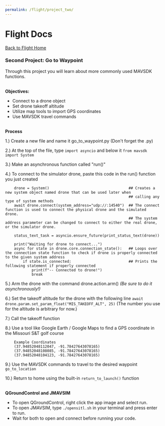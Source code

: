 ```yaml
---
permalink: /flight/project_two/
---
```



# Flight Docs

[Back to Flight Home](/docs/flight/)

### Second Project: Go to Waypoint

Through this project you will learn about
more commonly used MAVSDK functions.

\
**Objectives:**
 - Connect to a drone object
 - Set drone takeoff altitude
 - Utilize map tools to import GPS coordinates
 - Use MAVSDK travel commands

\
**Process**

1.) Create a new file and name it go_to_waypoint.py (Don't forget the .py)

2.) At the top of the file, type ```import asyncio``` and below it ```from mavsdk import System```

3.) Make an asynchronous function called "run()"

4.) To connect to the simulator drone, paste this code in the run() function you just created

```
    drone = System()                                    ## Creates a new system object named drone that can be used later when  
                                                        ## calling any type of system methods
    await drone.connect(system_address="udp://:14540")  ## The connect function is used to connect the physical drone and the simulated drone. 
                                                        ## The system address parameter can be changed to connect to either the real drone, or the simulator drone.

    status_text_task = asyncio.ensure_future(print_status_text(drone))

    print("Waiting for drone to connect...")
    async for state in drone.core.connection_state():   ## Loops over the connection state function to check if drone is properly connected to the given system address
        if state.is_connected:                          ## Prints the following statement if properly connected
            print(f"-- Connected to drone!")
            break
```

5.) Arm the drone with the command drone.action.arm() *(Be sure to do it asynchronously!)*

6.) Set the takeoff altitude for the drone with the following line ```await drone.param.set_param_float("MIS_TAKEOFF_ALT", 25)``` (The number you use for the altitude is arbitrary for now.)

7.) Call the takeoff function
 
8.) Use a tool like Google Earth / Google Maps to find a GPS coordinate in the Missouri S&T golf course

```
    Example Coordinates 
    (37.94852048112047, -91.78427643078165)
    (37.94852048108085, -91.78427643078165)
    (37.94852048104123, -91.78427643078165)
```

9.) Use the MAVSDK commands to travel to the desired waypoint ```go_to_location```

10.) Return to home using the built-in ```return_to_launch()``` function



\
**QGroundControl and JMAVSIM**
 - To open QGroundControl, right click the app image and select run.
 - To open JMAVSIM, type ```./opensitl.sh``` in your terminal and press enter to run.
 - Wait for both to open and connect before running your code.